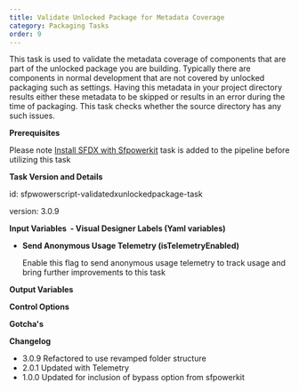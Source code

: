 ```yaml
---
title: Validate Unlocked Package for Metadata Coverage
category: Packaging Tasks
order: 9
---
```


This task is used to validate the metadata coverage of components that are part of the unlocked package you are building. Typically there are components in normal development that are not covered by unlocked packaging such as settings. Having this metadata in your project directory results either these metadata to be skipped or results in an error during the time of packaging. This task checks whether the source directory has any such issues.

**Prerequisites**

Please note [Install SFDX with Sfpowerkit](/Tasks/Common-Utility-Tasks/Install%20SFDX%20CLI/) task is added to the pipeline before utilizing this task

**Task Version and Details**

id: sfpwowerscript-validatedxunlockedpackage-task

version: 3.0.9

**Input Variables&nbsp; - Visual Designer Labels (Yaml variables)**


* **Send Anonymous Usage Telemetry (isTelemetryEnabled)**

   Enable this flag to send anonymous usage telemetry to track usage and bring further improvements to this task


**Output Variables**

**Control Options**

**Gotcha's**

**Changelog**

* 3.0.9 Refactored to use revamped folder structure
* 2.0.1 Updated with Telemetry
* 1.0.0 Updated for inclusion of bypass option from sfpowerkit